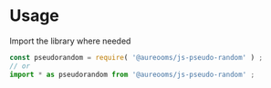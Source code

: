 # Usage

Import the library where needed
```js
const pseudorandom = require( '@aureooms/js-pseudo-random' ) ;
// or
import * as pseudorandom from '@aureooms/js-pseudo-random' ;
```
